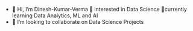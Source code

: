 - 👋 Hi, I’m Dinesh-Kumar-Verma 👀 interested in Data Science
  🌱currently learning Data Analytics, ML and AI
- 💞️ I’m looking to collaborate on Data Science Projects


<!---
Dinesh-Kumar-Verma/Dinesh-Kumar-Verma is a ✨ special ✨ repository because its `README.md` (this file) appears on your GitHub profile.
You can click the Preview link to take a look at your changes.
--->
